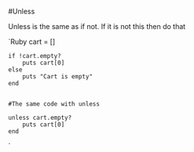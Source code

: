 #Unless

Unless is the same as if not. If it is not this then do that

`Ruby
    cart = []

    if !cart.empty?
        puts cart[0]
    else
        puts "Cart is empty"
    end


    #The same code with unless

    unless cart.empty?
        puts cart[0]
    end
    
`
